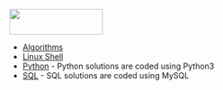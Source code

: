 
<p>
  <a href="https://www.hackerrank.com/">
    <img src="https://hrcdn.net/hackerrank/assets/brand/wordmark_sm-18235847eda14ef53e4035505831eeb7.png" width="166" height="46">
  </a>
</p>


* [Algorithms](https://github.com/avtomato/HackerRank/tree/master/Algorithms)
* [Linux Shell](https://github.com/avtomato/HackerRank/tree/master/Linux%20Shell/_01_Bash)
* [Python](https://github.com/avtomato/HackerRank/tree/master/Python) - Python solutions are coded using Python3 
* [SQL](https://github.com/avtomato/HackerRank/tree/master/SQL) - SQL solutions are coded using MySQL
